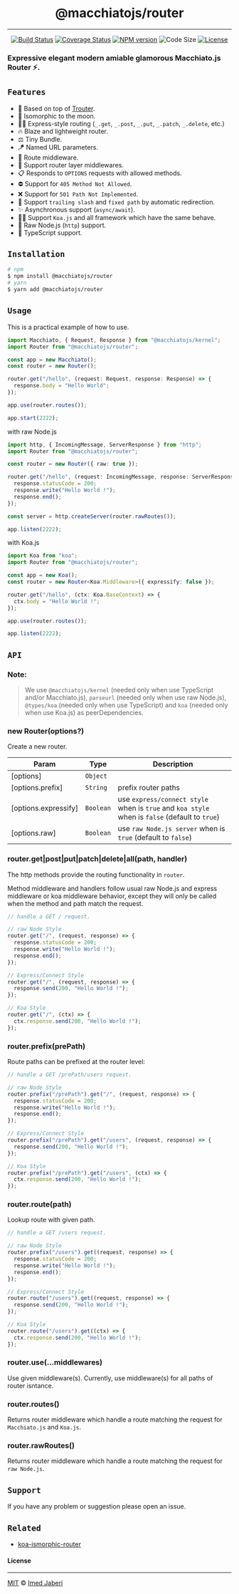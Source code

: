 <div align='center'>

# @macchiatojs/router

---

[![Build Status][travis-img]][travis-url]
[![Coverage Status][coverage-img]][coverage-url]
[![NPM version][npm-badge]][npm-url]
![Code Size][code-size-badge]
[![License][license-badge]][license-url]

</div>

<!-- ***************** -->

[travis-img]: https://travis-ci.com/macchiatojs/router.svg?branch=master
[travis-url]: https://travis-ci.com/macchiatojs/router
[coverage-img]: https://coveralls.io/repos/github/macchiatojs/router/badge.svg?branch=master
[coverage-url]: https://coveralls.io/github/macchiatojs/router?branch=master
[npm-badge]: https://img.shields.io/npm/v/@macchiatojs/router.svg?style=flat
[npm-url]: https://www.npmjs.com/package/@macchiatojs/router
[license-badge]: https://img.shields.io/badge/license-MIT-green.svg?style=flat
[license-url]: https://github.com/macchiatojs/router/blob/master/LICENSE
[code-size-badge]: https://img.shields.io/github/languages/code-size/macchiatojs/router
[pr-welcoming-badge]: https://img.shields.io/badge/PRs-welcome-brightgreen.svg?style=flat
[trouter]: https://github.com/lukeed/trouter

<!-- ***************** -->

### Expressive elegant modern amiable glamorous Macchiato.js Router ⚡.

## `Features`

- 🦄 Based on top of [Trouter][trouter].
- 🚀 Isomorphic to the moon.
- 💅🏻 Express-style routing (`_.get`, `_.post`, `_.put`, `_.patch`, `_.delete`, etc.)
- 🔥 Blaze and lightweight router.
- ⚖️ Tiny Bundle.
- 🪁 Named URL parameters.
- 🎯 Route middleware.
- 🥞 Support router layer middlewares.
- 📋 Responds to `OPTIONS` requests with allowed methods.
- ⛔️ Support for `405 Method Not Allowed`.
- ❌ Support for `501 Path Not Implemented`.
- 🧼 Support `trailing slash` and `fixed path` by automatic redirection.
- ✨ Asynchronous support (`async/await`).
- 🐱‍👤 Support `Koa.js` and all framework which have the same behave.
- 🐢 Raw Node.js (`http`) support.
- 🎉 TypeScript support.

## `Installation`

```bash
# npm
$ npm install @macchiatojs/router
# yarn
$ yarn add @macchiatojs/router
```

## `Usage`

This is a practical example of how to use.

```typescript
import Macchiato, { Request, Response } from "@macchiatojs/kernel";
import Router from "@macchiatojs/router";

const app = new Macchiato();
const router = new Router();

router.get("/hello", (request: Request, response: Response) => {
  response.body = "Hello World";
});

app.use(router.routes());

app.start(2222);
```

with raw Node.js

```typescript
import http, { IncomingMessage, ServerResponse } from "http";
import Router from "@macchiatojs/router";

const router = new Router({ raw: true });

router.get("/hello", (request: IncomingMessage, response: ServerResponse) => {
  response.statusCode = 200;
  response.write("Hello World !");
  response.end();
});

const server = http.createServer(router.rawRoutes());

app.listen(2222);
```

with Koa.js

```typescript
import Koa from "koa";
import Router from "@macchiatojs/router";

const app = new Koa();
const router = new Router<Koa.Middleware>({ expressify: false });

router.get("/hello", (ctx: Koa.BaseContext) => {
  ctx.body = "Hello World !";
});

app.use(router.routes());

app.listen(2222);
```

## `API`

### Note:

> We use `@macchiatojs/kernel` (needed only when use TypeScript and/or Macchiato.js), `parseurl` (needed only when use raw Node.js), `@types/koa` (needed only when use TypeScript) and `koa` (needed only when use Koa.js) as peerDependencies.

### new Router(options?)

Create a new router.

| Param                | Type      | Description                                                                                    |
| -------------------- | --------- | ---------------------------------------------------------------------------------------------- |
| [options]            | `Object`  |                                                                                                |
| [options.prefix]     | `String`  | prefix router paths                                                                            |
| [options.expressify] | `Boolean` | use `express/connect style` when is `true` and `koa style` when is `false` (default to `true`) |
| [options.raw]        | `Boolean` | use `raw Node.js server` when is `true` (default to `false`)                                   |

### router.get|post|put|patch|delete|all(path, handler)

The http methods provide the routing functionality in `router`.

Method middleware and handlers follow usual raw Node.js and express middleware or koa middleware behavior, except they will only be called when the method and path match the request.

```js
// handle a GET / request.

// raw Node Style
router.get("/", (request, response) => {
  response.statusCode = 200;
  response.write("Hello World !");
  response.end();
});

// Express/Connect Style
router.get("/", (request, response) => {
  response.send(200, "Hello World !");
});

// Koa Style
router.get("/", (ctx) => {
  ctx.response.send(200, "Hello World !");
});
```

### router.prefix(prePath)

Route paths can be prefixed at the router level:

```js
// handle a GET /prePath/users request.

// raw Node Style
router.prefix("/prePath").get("/", (request, response) => {
  response.statusCode = 200;
  response.write("Hello World !");
  response.end();
});

// Express/Connect Style
router.prefix("/prePath").get("/users", (request, response) => {
  response.send(200, "Hello World !");
});

// Koa Style
router.prefix("/prePath").get("/users", (ctx) => {
  ctx.response.send(200, "Hello World !");
});
```

### router.route(path)

Lookup route with given path.

```js
// handle a GET /users request.

// raw Node Style
router.prefix("/users").get((request, response) => {
  response.statusCode = 200;
  response.write("Hello World !");
  response.end();
});

// Express/Connect Style
router.route("/users").get((request, response) => {
  response.send(200, "Hello World !");
});

// Koa Style
router.route("/users").get((ctx) => {
  ctx.response.send(200, "Hello World !");
});
```

### router.use(...middlewares)

Use given middleware(s). Currently, use middleware(s) for all paths of router isntance.

### router.routes()

Returns router middleware which handle a route matching the request for `Macchiato.js` and `Koa.js`.

### router.rawRoutes()

Returns router middleware which handle a route matching the request for `raw Node.js`.

## `Support`

If you have any problem or suggestion please open an issue.

## `Related`

- [koa-ismorphic-router](https://github.com/3imed-jaberi/koa-isomorphic-router)

#### License

---

[MIT](LICENSE) &copy; [Imed Jaberi](https://github.com/3imed-jaberi)
